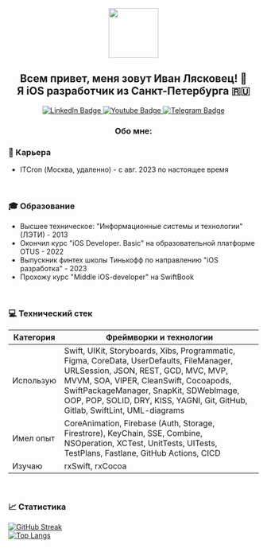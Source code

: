
<div id="header" align="center">
  <img src="https://media.giphy.com/media/M9gbBd9nbDrOTu1Mqx/giphy.gif" width="100"/></br>
  <h2>Всем привет, меня зовут Иван Лясковец! 👋</br>Я iOS разработчик из Санкт-Петербурга 🇷🇺</h2>
</div>

<div id="badges" align="center">
  <a href="https://www.linkedin.com/in/lyaskovets-ivan">
    <img src="https://img.shields.io/badge/LinkedIn-blue?style=for-the-badge&logo=linkedin&logoColor=white" alt="LinkedIn Badge"/>
  </a>
  <a href="mailto:lyaskovets.iv@gmail.com">
    <img src="https://img.shields.io/badge/Gmail-red?style=for-the-badge&logo=gmail&logoColor=white" alt="Youtube Badge"/>
  </a>
  <a href="https://t.me/lyaskovetsiv">
    <img src="https://img.shields.io/badge/Telegram-blue?style=for-the-badge&logo=telegram&logoColor=white" alt="Telegram Badge"/>
  </a>

  ### Обо мне:
</div>



### 💼 Карьера
- ITCron (Москва, удаленно) - с авг. 2023 по настоящее время
  
  <br>

### 🎓 Образование
- Высшее техническое: "Информационные системы и технологии" (ЛЭТИ) - 2013
- Окончил курс "iOS Developer. Basic" на образовательной платформе OTUS - 2022
- Выпускник финтех школы Тинькофф по направлению "iOS разработка" - 2023
- Прохожу курс "Middle iOS-developer" на SwiftBook
<br>

### 💻 Технический стек

| Категория | Фреймворки и технологии |
|----------|----------|
| Использую   | Swift, UIKit, Storyboards, Xibs, Programmatic, Figma, CoreData, UserDefaults, FileManager, URLSession, JSON, REST, GCD, MVC, MVP, MVVM, SOA, VIPER, CleanSwift, Cocoapods, SwiftPackageManager, SnapKit, SDWebImage, OOP, POP, SOLID, DRY, KISS, YAGNI, Git, GitHub, Gitlab, SwiftLint, UML-diagrams |
| Имел опыт   | CoreAnimation, Firebase (Auth, Storage, Firestrore), KeyChain, SSE, Combine, NSOperation, XCTest, UnitTests, UITests, TestPlans, Fastlane, GitHub Actions, CICD  |
| Изучаю | rxSwift, rxCocoa  |

<br>

### 📈 Статистика

[![GitHub Streak](http://github-readme-streak-stats.herokuapp.com?user=lyaskovetsiv&theme=dark&background=000000)](https://git.io/streak-stats) <br>
[![Top Langs](https://github-readme-stats.vercel.app/api/top-langs/?username=lyaskovetsiv&layout=compact&theme=vision-friendly-dark)](https://github.com/anuraghazra/github-readme-stats)
